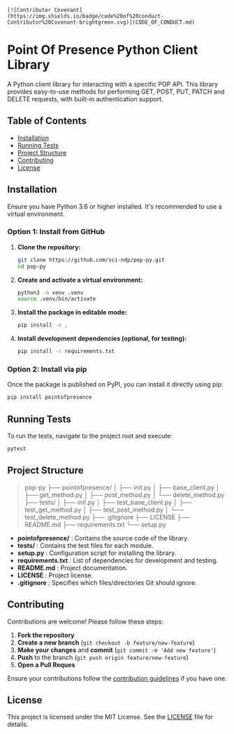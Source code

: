 

<pre class="!overflow-visible"><div class="contain-inline-size rounded-md border-[0.5px] border-token-border-medium relative bg-token-sidebar-surface-primary dark:bg-gray-950"><div class="overflow-y-auto p-4" dir="ltr"><code class="!whitespace-pre hljs language-markdown">[![Contributor Covenant](https://img.shields.io/badge/code%20of%20conduct-Contributor%20Covenant-brightgreen.svg)](CODE_OF_CONDUCT.md)
</code></div></div></pre>

# Point Of Presence Python Client Library

A Python client library for interacting with a specific POP API. This library provides easy-to-use methods for performing GET, POST, PUT, PATCH and DELETE requests, with built-in authentication support.

## Table of Contents

- [Installation](#installation)
- [Running Tests](#running-tests)
- [Project Structure](#project-structure)
- [Contributing](#contributing)
- [License](#license)

## Installation

Ensure you have Python 3.6 or higher installed. It's recommended to use a virtual environment.

### Option 1: Install from GitHub

1. **Clone the repository:**

   ```bash
   git clone https://github.com/sci-ndp/pop-py.git
   cd pop-py
   ```
2. **Create and activate a virtual environment:**

   ```bash
   python3 -m venv .venv
   source .venv/bin/activate
   ```
3. **Install the package in editable mode:**

   ```bash
   pip install -e .
   ```
4. **Install development dependencies (optional, for testing):**

   ```bash
   pip install -r requirements.txt
   ```

### Option 2: Install via pip

Once the package is published on PyPI, you can install it directly using pip:

```bash
pip install pointofpresence
```

## Running Tests

To run the tests, navigate to the project root and execute:

```bash
pytest
```

## Project Structure

> pop-py
> ├── pointofpresence/
> │   ├── init.py
> │   ├── base_client.py
> │   ├── get_method.py
> │   ├── post_method.py
> │   └── delete_method.py
> ├── tests/
> │   ├── init.py
> │   ├── test_base_client.py
> │   ├── test_get_method.py
> │   ├── test_post_method.py
> │   └── test_delete_method.py
> ├── .gitignore
> ├── LICENSE
> ├── README.md
> ├── requirements.txt
> └── setup.py

* **pointofpresence/** : Contains the source code of the library.
* **tests/** : Contains the test files for each module.
* **setup.py** : Configuration script for installing the library.
* **requirements.txt** : List of dependencies for development and testing.
* **README.md** : Project documentation.
* **LICENSE** : Project license.
* **.gitignore** : Specifies which files/directories Git should ignore.

## Contributing

Contributions are welcome! Please follow these steps:

1. **Fork the repository**
2. **Create a new branch** (`git checkout -b feature/new-feature`)
3. **Make your changes** and **commit** (`git commit -m 'Add new feature'`)
4. **Push** to the branch (`git push origin feature/new-feature`)
5. **Open a Pull Reques**

Ensure your contributions follow the [contribution guidelines](CONTRIBUTING.md) if you have one.

## License

This project is licensed under the MIT License. See the [LICENSE]() file for details.
